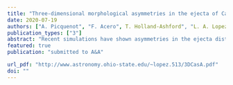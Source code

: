 ```yaml
---                                                                                                                                                                                            
title: "Three-dimensional morphological asymmetries in the ejecta of Cassiopeia A using a component separation method in X-rays"                                      
date: 2020-07-19                                                                                                                                               
authors: ["A. Picquenot", "F. Acero", T. Holland-Ashford", "L. A. Lopez", "J. Bobin]                                                                                                         
publication_types: ["3"]                                                                                                                                                                       
abstract: "Recent simulations have shown asymmetries in the ejecta distribution of supernova remnants can still reflect asymmetries from the initial supernova explosion. Thus, their study provides a great mean to test and constrain model predictions in relation to the distribution of heavy elements or the neutron star kicks, both being key subjects for a better understanding of the explosion mechanisms in core-collapse supernovae. The use of a novel blind source separation method applied to the megasecond X-ray observations of the well-known Cassiopeia A supernova remnant revealed maps of the distribution of the ejecta endowed with an unprecedented level of detail and clearly separated from continuum emission. Our method also provides a three-dimensional view of the ejecta by disentangling the red- and blue-shifted spectral components and associated images of the Si, S, Ar, Ca and Fe, giving insights on the morphology of the ejecta distribution in Cassiopeia A. These mappings allow us to investigate thoroughly the asymmetries in the heavy elements distribution and probe simulation predictions about the neutron star kicks and the relative asymmetries between the different elements. We find in our study that most of the ejecta X-ray flux stems from the red-shifted component suggesting an asymmetry in the explosion. In addition, the red-shifted ejecta can physically be described as a broad, relatively symmetric plume, whereas the blue-shifted ejecta is more similar to a dense knot. The neutron star also moves directly opposite to the red-shifted parts of the ejecta similar to what is seen with 44Ti. Regarding the morphological asymmetries, it appears that heavier elements have more asymmetrical distributions, which confirms predictions made by simulations. This study is a showcase of the capacities of new analysis methods to revisit archival observations to fully exploit their scientific content."
featured: true                                                                                                                                                                                 
publication: "submitted to A&A"

url_pdf: "http://www.astronomy.ohio-state.edu/~lopez.513/3DCasA.pdf"                                                                                                                               
doi: ""                                                                                                                                                                         
---    
```

